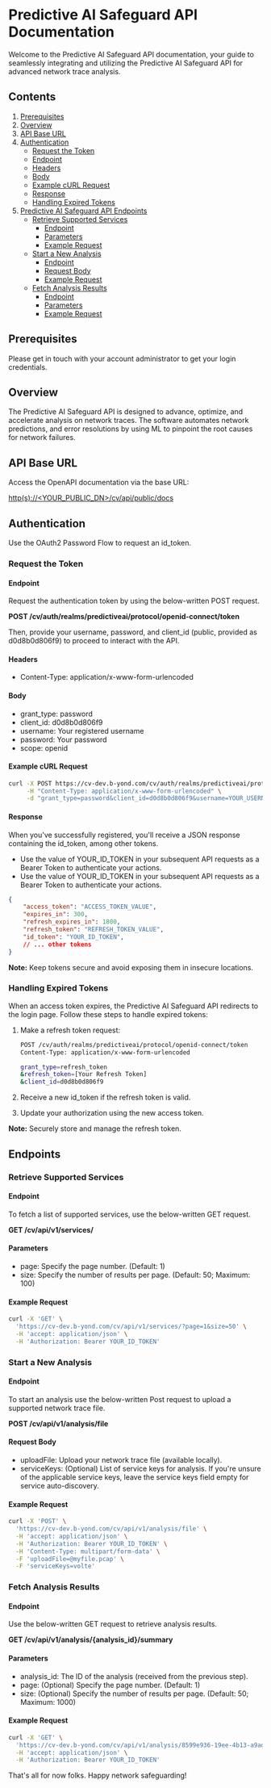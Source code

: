 # Predictive AI Safeguard API Documentation

Welcome to the Predictive AI Safeguard API documentation, your guide to seamlessly integrating and utilizing the Predictive AI Safeguard API for advanced network trace analysis.

## Contents

1. [Prerequisites](#prerequisites)
2. [Overview](#overview)
3. [API Base URL](#api-base-url)
4. [Authentication](#authentication)
    - [Request the Token](#request-the-token)
    - [Endpoint](#endpoint)
    - [Headers](#headers)
    - [Body](#body)
    - [Example cURL Request](#example-curl-request)
    - [Response](#response)
    - [Handling Expired Tokens](#handling-expired-tokens)
5. [Predictive AI Safeguard API Endpoints](#predictive-ai-safeguard-api-endpoints)
    - [Retrieve Supported Services](#retrieve-supported-services)
        - [Endpoint](#endpoint-1)
        - [Parameters](#parameters)
        - [Example Request](#example-request)
    - [Start a New Analysis](#start-a-new-analysis)
        - [Endpoint](#endpoint-2)
        - [Request Body](#request-body)
        - [Example Request](#example-request-1)
    - [Fetch Analysis Results](#fetch-analysis-results)
        - [Endpoint](#endpoint-3)
        - [Parameters](#parameters-1)
        - [Example Request](#example-request-2)

## Prerequisites

Please get in touch with your account administrator to get your login credentials.

## Overview

The Predictive AI Safeguard API is designed to advance, optimize, and accelerate analysis on network traces. The software automates network predictions, and error resolutions by using ML to pinpoint the root causes for network failures. 

## API Base URL

Access the OpenAPI documentation via the base URL:

[http(s)://\<YOUR_PUBLIC_DN\>/cv/api/public/docs](https://predictive-ai-safeguard-community.b-yond.com/cv/api/public/docs)

## Authentication

Use the OAuth2 Password Flow to request an id_token.

### Request the Token

#### Endpoint

Request the authentication token by using the below-written POST request.

**POST /cv/auth/realms/predictiveai/protocol/openid-connect/token**

Then, provide your username, password, and client_id (public, provided as d0d8b0d806f9) to proceed to interact with the API.

#### Headers

- Content-Type: application/x-www-form-urlencoded

#### Body

- grant_type: password
- client_id: d0d8b0d806f9
- username: Your registered username
- password: Your password
- scope: openid

#### Example cURL Request

```bash
curl -X POST https://cv-dev.b-yond.com/cv/auth/realms/predictiveai/protocol/openid-connect/token \
     -H "Content-Type: application/x-www-form-urlencoded" \
     -d "grant_type=password&client_id=d0d8b0d806f9&username=YOUR_USERNAME&password=YOUR_PASSWORD&scope=openid"
```

#### Response

When you've successfully registered, you'll receive a JSON response containing the id_token, among other tokens.

- Use the value of YOUR_ID_TOKEN in your subsequent API requests as a Bearer Token to authenticate your actions.
- Use the value of YOUR_ID_TOKEN in your subsequent API requests as a Bearer Token to authenticate your actions.

```json
{
    "access_token": "ACCESS_TOKEN_VALUE",
    "expires_in": 300,
    "refresh_expires_in": 1800,
    "refresh_token": "REFRESH_TOKEN_VALUE",
    "id_token": "YOUR_ID_TOKEN",
    // ... other tokens
}
```

**Note:** Keep tokens secure and avoid exposing them in insecure locations.

### Handling Expired Tokens

When an access token expires, the Predictive AI Safeguard API redirects to the login page. Follow these steps to handle expired tokens:

1. Make a refresh token request:

    ```bash
    POST /cv/auth/realms/predictiveai/protocol/openid-connect/token
    Content-Type: application/x-www-form-urlencoded

    grant_type=refresh_token
    &refresh_token=[Your Refresh Token]
    &client_id=d0d8b0d806f9
    ```

2. Receive a new id_token if the refresh token is valid.

3. Update your authorization using the new access token.

**Note:** Securely store and manage the refresh token.

## Endpoints

### Retrieve Supported Services

#### Endpoint

To fetch a list of supported services, use the below-written GET request.

**GET /cv/api/v1/services/**


#### Parameters

- page: Specify the page number. (Default: 1)
- size: Specify the number of results per page. (Default: 50; Maximum: 100)

#### Example Request

```bash
curl -X 'GET' \
  'https://cv-dev.b-yond.com/cv/api/v1/services/?page=1&size=50' \
  -H 'accept: application/json' \
  -H 'Authorization: Bearer YOUR_ID_TOKEN'
```

### Start a New Analysis

#### Endpoint

To start an analysis use the below-written Post request to upload a supported network trace file.

**POST /cv/api/v1/analysis/file**


#### Request Body

- uploadFile: Upload your network trace file (available locally).
- serviceKeys: (Optional) List of service keys for analysis. If you're unsure of the applicable service keys, leave the service keys field empty for service auto-discovery.

#### Example Request

```bash
curl -X 'POST' \
  'https://cv-dev.b-yond.com/cv/api/v1/analysis/file' \
  -H 'accept: application/json' \
  -H 'Authorization: Bearer YOUR_ID_TOKEN' \
  -H 'Content-Type: multipart/form-data' \
  -F 'uploadFile=@myfile.pcap' \
  -F 'serviceKeys=volte'
```

### Fetch Analysis Results

#### Endpoint

Use the below-written GET request to retrieve analysis results.

**GET /cv/api/v1/analysis/{analysis_id}/summary**


#### Parameters

- analysis_id: The ID of the analysis (received from the previous step).
- page: (Optional) Specify the page number. (Default: 1)
- size: (Optional) Specify the number of results per page. (Default: 50; Maximum: 1000)

#### Example Request

```bash
curl -X 'GET' \
  'https://cv-dev.b-yond.com/cv/api/v1/analysis/8599e936-19ee-4b13-a9ad-44fecadad9fe/summary?page=1&size=50' \
  -H 'accept: application/json' \
  -H 'Authorization: Bearer YOUR_ID_TOKEN'
```
That's all for now folks. Happy network safeguarding!
